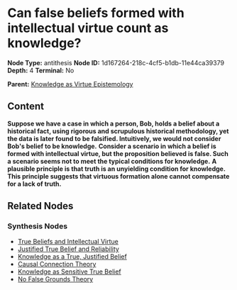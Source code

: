 # Can false beliefs formed with intellectual virtue count as knowledge?

**Node Type:** antithesis
**Node ID:** 1d167264-218c-4cf5-b1db-11e44ca39379
**Depth:** 4
**Terminal:** No

**Parent:** [Knowledge as Virtue Epistemology](knowledge-as-virtue-epistemology-synthesis-03320e5f-abfd-40c2-919b-400066a7343d.md)

## Content

**Suppose we have a case in which a person, Bob, holds a belief about a historical fact, using rigorous and scrupulous historical methodology, yet the data is later found to be falsified. Intuitively, we would not consider Bob's belief to be knowledge.**
**Consider a scenario in which a belief is formed with intellectual virtue, but the proposition believed is false. Such a scenario seems not to meet the typical conditions for knowledge.**
**A plausible principle is that truth is an unyielding condition for knowledge. This principle suggests that virtuous formation alone cannot compensate for a lack of truth.**

## Related Nodes

### Synthesis Nodes

- [True Beliefs and Intellectual Virtue](true-beliefs-and-intellectual-virtue-synthesis-3377fd1b-80bd-4eac-909e-a6ce7907b766.md)
- [Justified True Belief and Reliability](justified-true-belief-and-reliability-synthesis-705f8022-9684-482f-afef-8617a5894c50.md)
- [Knowledge as a True, Justified Belief](knowledge-as-a-true-justified-belief-synthesis-cb27237f-4ebf-4f40-8abf-e70df21e92a6.md)
- [Causal Connection Theory](causal-connection-theory-synthesis-32a7cd18-5660-46d5-93c7-bd1c0ef65867.md)
- [Knowledge as Sensitive True Belief](knowledge-as-sensitive-true-belief-synthesis-5f0f8c57-e23d-44b2-a164-3fe08f871b6a.md)
- [No False Grounds Theory](no-false-grounds-theory-synthesis-254b10dd-a3bb-4753-a737-7f88a18de52e.md)
